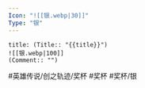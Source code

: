 ```yaml
---
Icon: "![[银.webp|30]]"
Type: "银"
---
```

```ad-ed-ha-silver
title: (Title:: "{{title}}")
![[银.webp|100]]
(Comment:: "")
```

#英雄传说/创之轨迹/奖杯  #奖杯 #奖杯/银